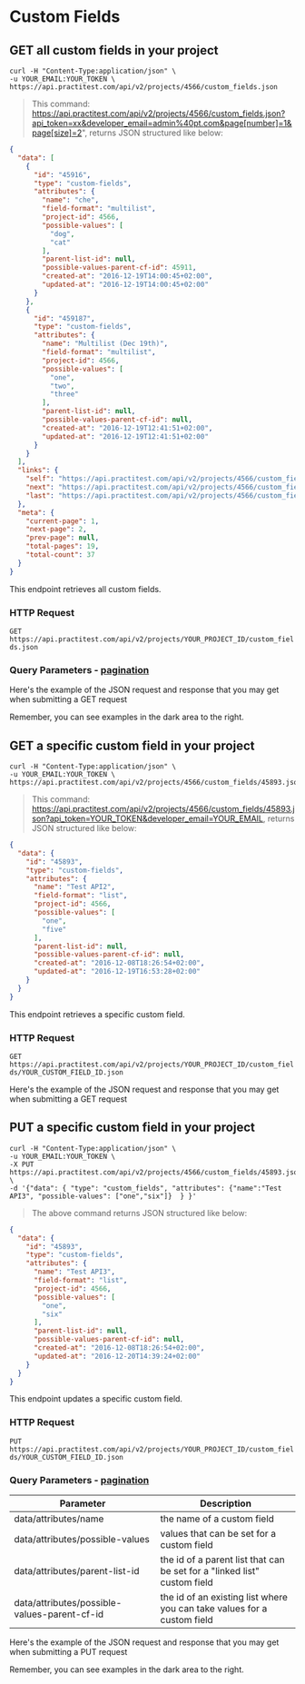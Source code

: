 # Custom Fields

## GET all custom fields in your project

```shell
curl -H "Content-Type:application/json" \
-u YOUR_EMAIL:YOUR_TOKEN \
https://api.practitest.com/api/v2/projects/4566/custom_fields.json
```

> This command: https://api.practitest.com/api/v2/projects/4566/custom_fields.json?api_token=xx&developer_email=admin%40pt.com&page[number]=1&page[size]=2", returns JSON structured like below:

```json
{
  "data": [
    {
      "id": "45916",
      "type": "custom-fields",
      "attributes": {
        "name": "che",
        "field-format": "multilist",
        "project-id": 4566,
        "possible-values": [
          "dog",
          "cat"
        ],
        "parent-list-id": null,
        "possible-values-parent-cf-id": 45911,
        "created-at": "2016-12-19T14:00:45+02:00",
        "updated-at": "2016-12-19T14:00:45+02:00"
      }
    },
    {
      "id": "459187",
      "type": "custom-fields",
      "attributes": {
        "name": "Multilist (Dec 19th)",
        "field-format": "multilist",
        "project-id": 4566,
        "possible-values": [
          "one",
          "two",
          "three"
        ],
        "parent-list-id": null,
        "possible-values-parent-cf-id": null,
        "created-at": "2016-12-19T12:41:51+02:00",
        "updated-at": "2016-12-19T12:41:51+02:00"
      }
    }
  ],
  "links": {
    "self": "https://api.practitest.com/api/v2/projects/4566/custom_fields.json?api_token=a519a5d2ea4fad48e24ae929b03c753c68fb799c&developer_email=christine%40pt.com&page%5Bnumber%5D=1&page%5Bsize%5D=2",
    "next": "https://api.practitest.com/api/v2/projects/4566/custom_fields.json?api_token=a519a5d2ea4fad48e24ae929b03c753c68fb799c&developer_email=christine%40pt.com&page%5Bnumber%5D=2&page%5Bsize%5D=2",
    "last": "https://api.practitest.com/api/v2/projects/4566/custom_fields.json?api_token=a519a5d2ea4fad48e24ae929b03c753c68fb799c&developer_email=christine%40pt.com&page%5Bnumber%5D=19&page%5Bsize%5D=2"
  },
  "meta": {
    "current-page": 1,
    "next-page": 2,
    "prev-page": null,
    "total-pages": 19,
    "total-count": 37
  }
}
```

This endpoint retrieves all custom fields.

### HTTP Request

`GET https://api.practitest.com/api/v2/projects/YOUR_PROJECT_ID/custom_fields.json`

### Query Parameters - [pagination](#pagination)

Here's the example of the JSON request and response that you may get when submitting a GET request

Remember, you can see examples in the dark area to the right.


## GET a specific custom field in your project

```shell
curl -H "Content-Type:application/json" \
-u YOUR_EMAIL:YOUR_TOKEN \
https://api.practitest.com/api/v2/projects/4566/custom_fields/45893.json
```

> This command: https://api.practitest.com/api/v2/projects/4566/custom_fields/45893.json?api_token=YOUR_TOKEN&developer_email=YOUR_EMAIL, returns JSON structured like below:

```json
{
  "data": {
    "id": "45893",
    "type": "custom-fields",
    "attributes": {
      "name": "Test API2",
      "field-format": "list",
      "project-id": 4566,
      "possible-values": [
        "one",
        "five"
      ],
      "parent-list-id": null,
      "possible-values-parent-cf-id": null,
      "created-at": "2016-12-08T18:26:54+02:00",
      "updated-at": "2016-12-19T16:53:28+02:00"
    }
  }
}
```
This endpoint retrieves a specific custom field.

### HTTP Request

`GET https://api.practitest.com/api/v2/projects/YOUR_PROJECT_ID/custom_fields/YOUR_CUSTOM_FIELD_ID.json`

Here's the example of the JSON request and response that you may get when submitting a GET request


## PUT a specific custom field in your project

```shell
curl -H "Content-Type:application/json" \
-u YOUR_EMAIL:YOUR_TOKEN \
-X PUT https://api.practitest.com/api/v2/projects/4566/custom_fields/45893.json \
-d '{"data": { "type": "custom_fields", "attributes": {"name":"Test API3", "possible-values": ["one","six"]}  } }'
```
> The above command returns JSON structured like below:

```json
{
  "data": {
    "id": "45893",
    "type": "custom-fields",
    "attributes": {
      "name": "Test API3",
      "field-format": "list",
      "project-id": 4566,
      "possible-values": [
        "one",
        "six"
      ],
      "parent-list-id": null,
      "possible-values-parent-cf-id": null,
      "created-at": "2016-12-08T18:26:54+02:00",
      "updated-at": "2016-12-20T14:39:24+02:00"
    }
  }
}
```

This endpoint updates a specific custom field.

### HTTP Request

`PUT https://api.practitest.com/api/v2/projects/YOUR_PROJECT_ID/custom_fields/YOUR_CUSTOM_FIELD_ID.json`

### Query Parameters - [pagination](#pagination)

Parameter | Description |
--------- | ------- |
data/attributes/name | the name of a custom field |
data/attributes/possible-values | values that can be set for a custom field |
data/attributes/parent-list-id | the id of a parent list that can be set for a "linked list" custom field
data/attributes/possible-values-parent-cf-id | the id of an existing list where you can take values for a custom field

Here's the example of the JSON request and response that you may get when submitting a PUT request

Remember, you can see examples in the dark area to the right.
